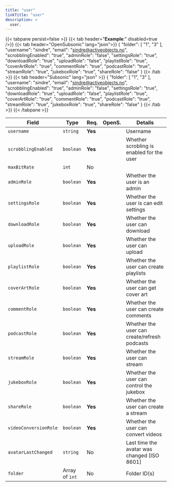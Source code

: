 ```yaml
---
title: "user"
linkTitle: "user"
description: >
  user.
---
```


{{< tabpane persist=false >}}
{{< tab header="**Example**:" disabled=true />}}
{{< tab header="OpenSubsonic" lang="json">}}
{
  "folder": [
    "1",
    "3"
  ],
  "username": "sindre",
  "email": "sindre@activeobjects.no",
  "scrobblingEnabled": "true",
  "adminRole": "false",
  "settingsRole": "true",
  "downloadRole": "true",
  "uploadRole": "false",
  "playlistRole": "true",
  "coverArtRole": "true",
  "commentRole": "true",
  "podcastRole": "true",
  "streamRole": "true",
  "jukeboxRole": "true",
  "shareRole": "false"
}
{{< /tab >}}
{{< tab header="Subsonic" lang="json" >}}
{
  "folder": [
    "1",
    "3"
  ],
  "username": "sindre",
  "email": "sindre@activeobjects.no",
  "scrobblingEnabled": "true",
  "adminRole": "false",
  "settingsRole": "true",
  "downloadRole": "true",
  "uploadRole": "false",
  "playlistRole": "true",
  "coverArtRole": "true",
  "commentRole": "true",
  "podcastRole": "true",
  "streamRole": "true",
  "jukeboxRole": "true",
  "shareRole": "false"
}
{{< /tab >}}
{{< /tabpane >}}

| Field                 | Type           | Req.    | OpenS. | Details                                      |
| --------------------- | -------------- | ------- | ------ | -------------------------------------------- |
| `username`            | `string`       | **Yes** |        | Username                                     |
| `scrobblingEnabled`   | `boolean`      | **Yes** |        | Whether scrobling is enabled for the user    |
| `maxBitRate`          | `int`          | No      |        |                                              |
| `adminRole`           | `boolean`      | **Yes** |        | Whether the user is an admin                 |
| `settingsRole`        | `boolean`      | **Yes** |        | Whether the user is can edit settings        |
| `downloadRole`        | `boolean`      | **Yes** |        | Whether the user can download                |
| `uploadRole`          | `boolean`      | **Yes** |        | Whether the user can upload                  |
| `playlistRole`        | `boolean`      | **Yes** |        | Whether the user can create playlists        |
| `coverArtRole`        | `boolean`      | **Yes** |        | Whether the user can get cover art           |
| `commentRole`         | `boolean`      | **Yes** |        | Whether the user can create comments         |
| `podcastRole`         | `boolean`      | **Yes** |        | Whether the user can create/refresh podcasts |
| `streamRole`          | `boolean`      | **Yes** |        | Whether the user can stream                  |
| `jukeboxRole`         | `boolean`      | **Yes** |        | Whether the user can control the jukebox     |
| `shareRole`           | `boolean`      | **Yes** |        | Whether the user can create a stream         |
| `videoConversionRole` | `boolean`      | **Yes** |        | Whether the user can convert videos          |
| `avatarLastChanged`   | `string`       | No      |        | Last time the avatar was changed [ISO 8601]  |
| `folder`              | Array of `int` | No      |        | Folder ID(s)                                 |
